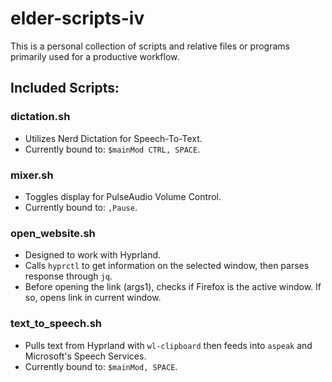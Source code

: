 # elder-scripts-iv

This is a personal collection of scripts and relative files or programs primarily used for a productive workflow.

## Included Scripts:

### dictation.sh
- Utilizes Nerd Dictation for Speech-To-Text.
- Currently bound to: `$mainMod CTRL, SPACE`.

### mixer.sh
- Toggles display for PulseAudio Volume Control.
- Currently bound to: `,Pause`.

### open_website.sh
- Designed to work with Hyprland.
- Calls `hyprctl` to get information on the selected window, then parses response through `jq`.
- Before opening the link (args1), checks if Firefox is the active window. If so, opens link in current window.

### text_to_speech.sh
- Pulls text from Hyprland with `wl-clipboard` then feeds into `aspeak` and Microsoft's Speech Services.
- Currently bound to: `$mainMod, SPACE`.
